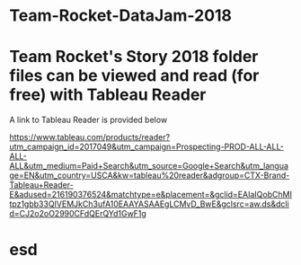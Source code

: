 # Team-Rocket-DataJam-2018

# Team Rocket's Story 2018 folder files can be viewed and read (for free) with Tableau Reader

A link to Tableau Reader is provided below

https://www.tableau.com/products/reader?utm_campaign_id=2017049&utm_campaign=Prospecting-PROD-ALL-ALL-ALL-ALL&utm_medium=Paid+Search&utm_source=Google+Search&utm_language=EN&utm_country=USCA&kw=tableau%20reader&adgroup=CTX-Brand-Tableau+Reader-E&adused=216190376524&matchtype=e&placement=&gclid=EAIaIQobChMItpz1gbb33QIVEMJkCh3ufA10EAAYASAAEgLCMvD_BwE&gclsrc=aw.ds&dclid=CJ2o2oO2990CFdQErQYd1GwF1g

# esd
